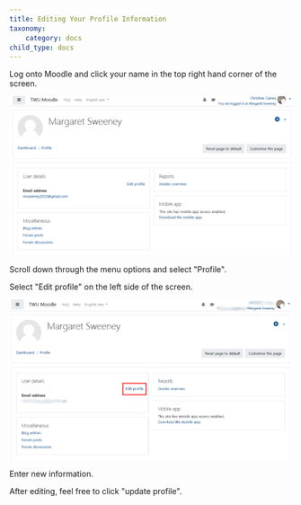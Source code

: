 ```yaml
---
title: Editing Your Profile Information
taxonomy:
    category: docs
child_type: docs
---
```



Log onto Moodle and click your name in the top right hand corner of the screen.

![](image2.png)

Scroll down through the menu options and select "Profile".

Select "Edit profile" on the left side of the screen.

![](image%20%282%29.png)

Enter new information.

After editing, feel free to click "update profile".
